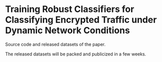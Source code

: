 # Training Robust Classifiers for Classifying Encrypted Traffic under Dynamic Network Conditions

Source code and released datasets of the paper.

The released datasets will be packed and publicized in a few weeks. 